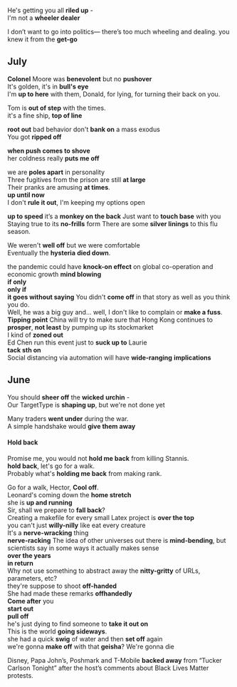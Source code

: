 
He's getting you all **riled up** -  
I'm not a **wheeler dealer**  

I don’t want to go into politics— there’s too much wheeling and dealing. 
you knew it from the **get-go**  

## July 
**Colonel** Moore was **benevolent** but no **pushover**  
It's golden, it's in **bull's eye**  
I'm **up to here** with them, Donald, for lying, for turning their back on you.  

Tom is **out of step** with the times.  
it's a fine ship, **top of line**  

**root out** bad behavior 
don't **bank on** a mass exodus  
You got **ripped off**  

**when push comes to shove**  
her coldness really **puts me off**  

we are **poles apart** in personality  
Three fugitives from the prison are still **at large**  
Their pranks are amusing **at times**.   
**up until now**  
I don't **rule it out**, I'm keeping my options open  

**up to speed** 
it’s a **monkey on the back**
Just want to **touch base** with you  
Staying true to its **no-frills** form
There are some **silver linings** to this flu season.  

We weren't **well off** but we were comfortable  
Eventually the **hysteria** **died down**.  

the pandemic could have **knock-on effect** on global co-operation and economic growth 
**mind blowing**  
**if only**  
**only if**  
**it goes without saying** 
You didn't **come off** in that story as well as you think you do.  
Well, he was a big guy and… well, I don't like to complain or **make a fuss**.  
**Tipping point**
China will try to make sure that Hong Kong continues to **prosper**, **not least** by pumping up its stockmarket  
I kind of **zoned out**  
Ed Chen run this event just to **suck up to** Laurie  
**tack sth on**  
Social distancing via automation will have **wide-ranging** **implications**  

## June  

You should **sheer off** the **wicked** **urchin** -  
Our TargetType is **shaping up**, but we're not done yet  
  
Many traders **went under** during the war.  
A simple handshake would **give them away**  

#### Hold back  
Promise me, you would not **hold me back** from killing Stannis.  
**hold back**, let's go for a walk.  
Probably what's **holding me back** from making rank.  

Go for a walk, Hector, **Cool off**.  
Leonard's coming down the **home stretch**  
she is **up and running**  
Sir, shall we prepare to **fall back**?  
Creating a makefile for every small Latex project is **over the top**  
you can't just **willy-nilly** like eat every creature  
It's a **nerve-wracking** thing  
**nerve-racking**
The idea of other universes out there is **mind-bending**, but scientists say in some ways it actually makes sense  
**over the years**  
**in return**  
Why not use something to abstract away the **nitty-gritty** of URLs, parameters, etc?  
they're suppose to shoot **off-handed**  
She had made these remarks **offhandedly**  
**Come after** you  
**start out**  
**pull off**  
he's just dying to find someone to **take it out on**  
This is the world **going sideways**.  
she had a quick **swig** of water and then **set off** again  
we're gonna **make off** with that **geisha**? We're gonna die  
  
Disney, Papa John’s, Poshmark and T-Mobile **backed away** from “Tucker Carlson Tonight” after the host’s comments about Black Lives Matter protests.  
  
